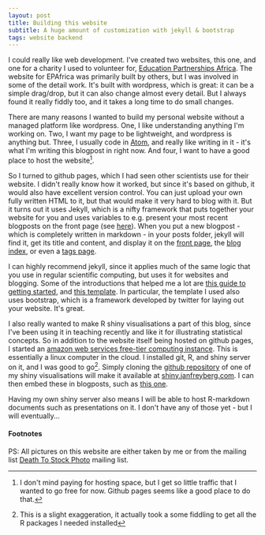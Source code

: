 ```yaml
---
layout: post
title: Building this website
subtitle: A huge amount of customization with jekyll & bootstrap
tags: website backend
---
```


I could really like web development. I've created two websites, this one, and one for a charity I used to volunteer for, [Education Partnerships Africa](http://www.epafrica.org/). The website for EPAfrica was primarily built by others, but I was involved in some of the detail work. It's built with wordpress, which is great: it can be a simple drag/drop, but it can also change almost every detail. But I always found it really fiddly too, and it takes a long time to do small changes.

There are many reasons I wanted to build my personal website without a managed platform like wordpress. One, I like understanding anything I'm working on. Two, I want my page to be lightweight, and wordpress is anything but. Three, I usually code in [Atom](http://www.atom.io), and really like writing in it - it's what I'm writing this blogpost in right now. And four, I want to have a good place to host the website[^1].

So I turned to github pages, which I had seen other scientists use for their website. I didn't really know how it worked, but since it's based on github, it would also have excellent version control. You can just upload your own fully written HTML to it, but that would make it very hard to blog with it. But it turns out it uses Jekyll, which is a nifty framework that puts together your website for you and uses variables to e.g. present your most recent blogposts on the front page (see [here](/)). When you put a new blogpost - which is completely written in markdown - in your posts folder, jekyll will find it, get its title and content, and display it on the [front page](/), the [blog index](/blog/), or even a [tags page](/tags/).

I can highly recommend jekyll, since it applies much of the same logic that you use in regular scientific computing, but uses it for websites and blogging. Some of the introductions that helped me a lot are [this guide to getting started](http://jmcglone.com/guides/github-pages/), and [this template](https://github.com/volny/stylish-portfolio-jekyll). In particular, the template I used also uses bootstrap, which is a framework developed by twitter for laying out your website. It's great.

I also really wanted to make R shiny visualisations a part of this blog, since I've been using it in teaching recently and like it for illustrating statistical concepts. So in addition to the website itself being hosted on github pages, I started an [amazon web services free-tier computing instance](https://aws.amazon.com/free/). This is essentially a linux computer in the cloud. I installed git, R, and shiny server on it, and I was good to go[^2]. Simply cloning the [github repository](https://www.github.com/janfreyberg/factorial-anova/) of one of my shiny visualisations will make it available at [shiny.janfreyberg.com](https://shiny.janfreyberg.com/factorial-anova/). I can then embed these in blogposts, such as [this one]({{site.baseurl}}/2016/11/16/visualising-a-2x2-anova/).

Having my own shiny server also means I will be able to host R-markdown documents such as presentations on it. I don't have any of those yet - but I will eventually...

#### Footnotes

[^1]: I don't mind paying for hosting space, but I get so little traffic that I wanted to go free for now. Github pages seems like a good place to do that.

[^2]: This is a slight exaggeration, it actually took a some fiddling to get all the R packages I needed installed

PS: All pictures on this website are either taken by me or from the mailing list [Death To Stock Photo](http://deathtothestockphoto.com/) mailing list.

